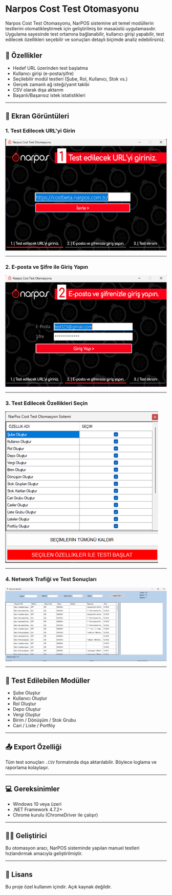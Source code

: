 # Narpos Cost Test Otomasyonu

Narpos Cost Test Otomasyonu, NarPOS sistemine ait temel modüllerin testlerini otomatikleştirmek için geliştirilmiş bir masaüstü uygulamasıdır. Uygulama sayesinde test ortamına bağlanabilir, kullanıcı girişi yapabilir, test edilecek özellikleri seçebilir ve sonuçları detaylı biçimde analiz edebilirsiniz.

## 🔧 Özellikler

- Hedef URL üzerinden test başlatma
- Kullanıcı girişi (e-posta/şifre)
- Seçilebilir modül testleri (Şube, Rol, Kullanıcı, Stok vs.)
- Gerçek zamanlı ağ isteği/yanıt takibi
- CSV olarak dışa aktarım
- Başarılı/Başarısız istek istatistikleri

---

## 📸 Ekran Görüntüleri

### 1. Test Edilecek URL'yi Girin

![URL Giriş Ekranı](images/Ekran%20g%C3%B6r%C3%BCnt%C3%BCs%C3%BC%202025-08-07%20123701.png)

---

### 2. E-posta ve Şifre ile Giriş Yapın

![Giriş Ekranı](images/Ekran%20g%C3%B6r%C3%BCnt%C3%BCs%C3%BC%202025-08-07%20123717.png)

---

### 3. Test Edilecek Özellikleri Seçin

![Modül Seçim Ekranı](images/Ekran%20g%C3%B6r%C3%BCnt%C3%BCs%C3%BC%202025-08-07%20123857.png)

---

### 4. Network Trafiği ve Test Sonuçları

![Network Test Ekranı](images/Ekran%20g%C3%B6r%C3%BCnt%C3%BCs%C3%BC%202025-08-07%20123940.png)

---

## 📁 Test Edilebilen Modüller

- Şube Oluştur
- Kullanıcı Oluştur
- Rol Oluştur
- Depo Oluştur
- Vergi Oluştur
- Birim / Dönüşüm / Stok Grubu
- Cari / Liste / Portföy

---

## 📤 Export Özelliği

Tüm test sonuçları `.CSV` formatında dışa aktarılabilir. Böylece loglama ve raporlama kolaylaşır.

---

## 💻 Gereksinimler

- Windows 10 veya üzeri
- .NET Framework 4.7.2+
- Chrome kurulu (ChromeDriver ile çalışır)

---

## 👨‍💻 Geliştirici

Bu otomasyon aracı, NarPOS sisteminde yapılan manuel testleri hızlandırmak amacıyla geliştirilmiştir.

---

## 📎 Lisans

Bu proje özel kullanım içindir. Açık kaynak değildir.
